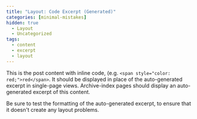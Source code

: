 ```yaml
---
title: "Layout: Code Excerpt (Generated)"
categories: [minimal-mistakes]
hidden: true
  - Layout
  - Uncategorized
tags:
  - content
  - excerpt
  - layout
---
```


This is the post content with inline code, (e.g. `<span style="color: red;">red</span>`. It should be displayed in place of the auto-generated excerpt in single-page views. Archive-index pages should display an auto-generated excerpt of this content.

Be sure to test the formatting of the auto-generated excerpt, to ensure that it doesn't create any layout problems.
<!--stackedit_data:
eyJoaXN0b3J5IjpbLTg4NDYyNTI5Nl19
-->